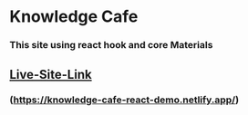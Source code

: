 # Knowledge Cafe

### This site using react hook and core Materials


## [Live-Site-Link]((https://knowledge-cafe-react-demo.netlify.app/))

### (https://knowledge-cafe-react-demo.netlify.app/)